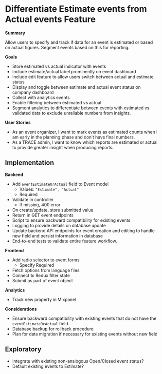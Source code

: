 # Differentiate Estimate events from Actual events Feature

**Summary**

Allow users to specify and track if data for an event is estimated or based on actual figures. Segment events based on this for reporting.


**Goals**

- Store estimated vs actual indicator with events
- Include estimate/actual label prominently on event dashboard
- Include edit feature to allow users switch between actual and estimate status
- Display and toggle between estimate and actual event status on company dashboard 
- Collect with analytics events 
- Enable filtering between estimated vs actual
- Segment analytics to differentiate between events with estimated vs validated data to exclude unreliable numbers from insights.

**User Stories**

- As an event organizer, I want to mark events as estimated counts when I am early in the planning phase and don't have final numbers.
- As a TRACE admin, I want to know which reports are estimated or actual to provide greater insight when producing reports.


## Implementation

**Backend**

- Add `eventEstimateOrActual` field to Event model
   - Values: `"Estimate", "Actual"`
   - Required 
- Validate in controller
  - If missing, 400 error
- On create/update, store submitted value
- Return in GET event endpoints 
- Script to ensure backward compatibility for existing events
- Logging to provide details on database update
- Update backend API endpoints for event creation and editing to handle new field and persist information in database
- End-to-end tests to validate entire feature workflow.

**Frontend**

- Add radio selector to event forms
  - Specify Required  
- Fetch options from language files
- Connect to Redux filter state
- Submit as part of event object

**Analytics**

- Track new property in Mixpanel 


**Considerations**

- Ensure backward compatibility with existing events that do not have the `eventEstimateOrActual` field.
- Database backup for rollback procedure
- Plan for data migration if necessary for existing events without new field



## Exploratory

- Integrate with existing non-analogous Open/Closed event status?
- Default existing events to Estimate? 